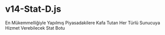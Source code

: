 # v14-Stat-D.js
En Mükemmelliğiyle Yapılmış Piyasadakilere Kafa Tutan Her Türlü Sunucuya Hizmet Verebilecek Stat Botu
